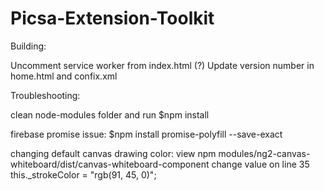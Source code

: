 # Picsa-Extension-Toolkit


Building:

Uncomment service worker from index.html (?)
Update version number in home.html and confix.xml



Troubleshooting:

clean node-modules folder and run 
$npm install 

firebase promise issue:
$npm install promise-polyfill --save-exact

changing default canvas drawing color:
view npm modules/ng2-canvas-whiteboard/dist/canvas-whiteboard-component
change value on line 35
this._strokeColor = "rgb(91, 45, 0)";